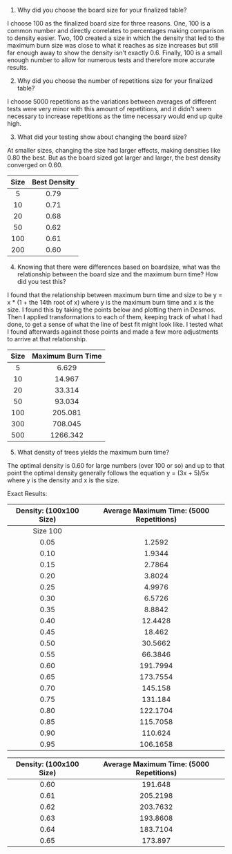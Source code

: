 1. Why did you choose the board size for your finalized table?

I choose 100 as the finalized board size for three reasons. One, 100 is a common number and directly correlates to percentages making comparison to density easier. Two, 100 created a size in which the density that led to the maximum burn size was close to what it reaches as size increases but still far enough away to show the density isn't exactly 0.6. Finally, 100 is a small enough number to allow for numerous tests and therefore more accurate results.

2. Why did you choose the number of repetitions size for your finalized table?

I choose 5000 repetitions as the variations between averages of different tests were very minor with this amount of repetitions, and it didn't seem necessary to increase repetitions as the time necessary would end up quite high.

3. What did your testing show about changing the board size?

At smaller sizes, changing the size had larger effects, making densities like 0.80 the best. But as the board sized got larger and larger, the best density converged on 0.60.

Size | Best Density
:---:|:---:
5 | 0.79
10 | 0.71
20 | 0.68
50 | 0.62
100 | 0.61
200 | 0.60

4. Knowing that there were differences based on boardsize, what was the relationship between the board size and the maximum burn time? How did you test this?

I found that the relationship between maximum burn time and size to be y = x * (1 + the 14th root of x) where y is the maximum burn time and x is the size. I found this by taking the points below and plotting them in Desmos. Then I applied transformations to each of them, keeping track of what I had done, to get a sense of what the line of best fit might look like. I tested what I found afterwards against those points and made a few more adjustments to arrive at that relationship.

Size | Maximum Burn Time
:---:|:---:
5 | 6.629
10 | 14.967
20 | 33.314
50 | 93.034
100 | 205.081
300 | 708.045
500 | 1266.342

5. What density of trees yields the maximum burn time?

The optimal density is 0.60 for large numbers (over 100 or so) and up to that point the optimal density generally follows the equation y = (3x + 5)/5x where y is the density and x is the size.

Exact Results:

Density: (100x100 Size)|Average Maximum Time: (5000 Repetitions)
:---:|:---:
|Size 100
0.05 | 1.2592
0.10 | 1.9344
0.15 | 2.7864
0.20 | 3.8024
0.25 | 4.9976
0.30 | 6.5726
0.35 | 8.8842
0.40 | 12.4428
0.45 | 18.462
0.50 | 30.5662
0.55 | 66.3846
0.60 | 191.7994
0.65 | 173.7554
0.70 | 145.158
0.75 | 131.184
0.80 | 122.1704
0.85 | 115.7058
0.90 | 110.624
0.95 | 106.1658

Density: (100x100 Size)|Average Maximum Time: (5000 Repetitions)
:---:|:---:
0.60 | 191.648
0.61 | 205.2198
0.62 | 203.7632
0.63 | 193.8608
0.64 | 183.7104
0.65 | 173.897
